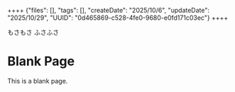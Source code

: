 ++++
{"files": [], "tags": [], "createDate": "2025/10/6", "updateDate": "2025/10/29", "UUID": "0d465869-c528-4fe0-9680-e0fd171c03ec"}
++++






もさもさ ふさふさ

# Blank Page
This is a blank page.

